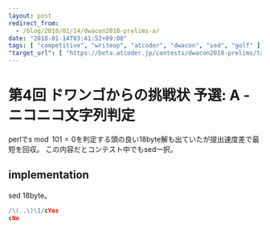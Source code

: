 ```yaml
---
layout: post
redirect_from:
  - /blog/2018/01/14/dwacon2018-prelims-a/
date: "2018-01-14T03:41:52+09:00"
tags: [ "competitive", "writeup", "atcoder", "dwacon", "sed", "golf" ]
"target_url": [ "https://beta.atcoder.jp/contests/dwacon2018-prelims/tasks/dwacon2018_prelims_a" ]
---
```


# 第4回 ドワンゴからの挑戦状 予選: A - ニコニコ文字列判定

perlで$s \bmod 101 =  0$を判定する頭の良い$18$byte解も出ていたが提出速度差で最短を回収。
この内容だとコンテスト中でもsed一択。

## implementation

sed $18$byte。

``` sed
/\(..\)\1/cYes
cNo
```
